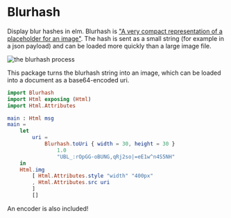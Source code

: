 # Blurhash

Display blur hashes in elm. Blurhash is ["A very compact representation of a placeholder for an image"](https://blurha.sh/).
The hash is sent as a small string (for example in a json payload) and can be loaded more quickly than a large image file.

![the blurhash process](https://github.com/woltapp/blurhash/raw/master/Media/HowItWorks1.jpg)


This package turns the blurhash string into an image, which can be loaded into a document as a base64-encoded uri.

```elm
import Blurhash
import Html exposing (Html)
import Html.Attributes

main : Html msg
main =
    let
        uri =
            Blurhash.toUri { width = 30, height = 30 }
                1.0
                "UBL_:rOpGG-oBUNG,qRj2so|=eE1w^n4S5NH"
    in
    Html.img
        [ Html.Attributes.style "width" "400px"
        , Html.Attributes.src uri
        ]
        []
```

An encoder is also included!
